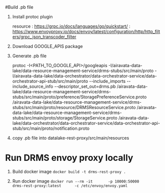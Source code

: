 #Build .pb file
1. Install protoc plugin 
    
    resource : https://grpc.io/docs/languages/go/quickstart/
             : https://www.envoyproxy.io/docs/envoy/latest/configuration/http/http_filters/grpc_json_transcoder_filter
2. Download   GOOGLE_APIS package
   
2. Generate  .pb file
   
     protoc -I<PATH_TO_GOOGLE_API>/googleapis  -I/airavata-data-lake/data-resource-management-service/drms-stubs/src/main/proto -I/airavata-data-lake/data-orchestrator/data-orchestrator-service/data-orchestrator-api-stub/src/main/proto  --include_imports --include_source_info     --descriptor_set_out=drms.pb  /airavata-data-lake/data-resource-management-service/drms-stubs/src/main/proto/preference/StoragePreferenceService.proto   /airavata-data-lake/data-resource-management-service/drms-stubs/src/main/proto/resource/DRMSResourceService.proto /airavata-data-lake/data-resource-management-service/drms-stubs/src/main/proto/storage/StorageService.proto /airavata-data-lake/data-orchestrator/data-orchestrator-service/data-orchestrator-api-stub/src/main/proto/notification.proto

3. copy .pb file into datalake-rest-proxy/src/main/resources

#  Run DRMS envoy proxy locally



1. Build docker image 
 `docker build -t drms-rest-proxy .`
   
2. Run docker image 
   `docker run --rm -it       -p 10000:50000        drms-rest-proxy:latest      -c /etc/envoy/envoy.yaml `
    